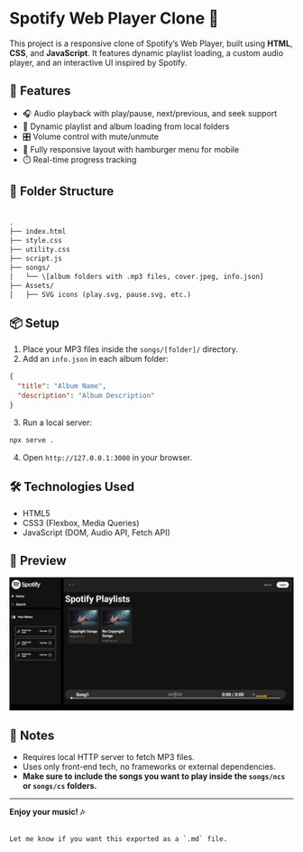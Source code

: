 # Spotify Web Player Clone 🎵

This project is a responsive clone of Spotify’s Web Player, built using **HTML**, **CSS**, and **JavaScript**. It features dynamic playlist loading, a custom audio player, and an interactive UI inspired by Spotify.

## 🚀 Features

- 🎧 Audio playback with play/pause, next/previous, and seek support  
- 🎵 Dynamic playlist and album loading from local folders  
- 🎛️ Volume control with mute/unmute  
- 📱 Fully responsive layout with hamburger menu for mobile  
- ⏱️ Real-time progress tracking

## 📁 Folder Structure

```

.
├── index.html
├── style.css
├── utility.css
├── script.js
├── songs/
│   └── \[album folders with .mp3 files, cover.jpeg, info.json]
├── Assets/
│   ├── SVG icons (play.svg, pause.svg, etc.)

````

## 📦 Setup

1. Place your MP3 files inside the `songs/[folder]/` directory.
2. Add an `info.json` in each album folder:
```json
{
  "title": "Album Name",
  "description": "Album Description"
}
````

3. Run a local server:

```bash
npx serve .
```

4. Open `http://127.0.0.1:3000` in your browser.

## 🛠️ Technologies Used

* HTML5
* CSS3 (Flexbox, Media Queries)
* JavaScript (DOM, Audio API, Fetch API)

## 📸 Preview

![UI Preview](Preview.jpg)

## 📌 Notes

* Requires local HTTP server to fetch MP3 files.
* Uses only front-end tech, no frameworks or external dependencies.
* **Make sure to include the songs you want to play inside the `songs/ncs` or `songs/cs` folders.**

---

**Enjoy your music! 🎶**

```

Let me know if you want this exported as a `.md` file.
```
